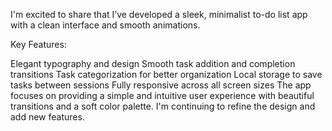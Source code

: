 I'm excited to share that I’ve developed a sleek, minimalist to-do list app with a clean interface and smooth animations.

Key Features:

Elegant typography and design
Smooth task addition and completion transitions
Task categorization for better organization
Local storage to save tasks between sessions
Fully responsive across all screen sizes
The app focuses on providing a simple and intuitive user experience with beautiful transitions and a soft color palette. I'm continuing to refine the design and add new features.


